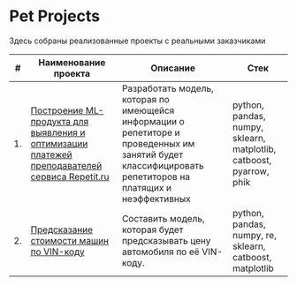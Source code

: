 # Pet Projects

Здесь собраны реализованные проекты с реальными заказчиками

| #    | Наименование проекта                | Описание                                                     | Стек                                                         |
| ---- | ------------------------------------------------------------ | ------------------------------------------------------------ | ------------------------------------------------------------ |
| 1.   | [Построение ML-продукта для выявления и оптимизации платежей преподавателей сервиса Repetit.ru](https://github.com/NizaevEdgar/PET_PROJECTS/tree/main/repetit_ru_project) | Разработать модель, которая по имеющейся информации о репетиторе и проведенных им занятий будет классифицировать репетиторов на платящих и неэффективных | python, pandas, numpy, sklearn, matplotlib, catboost, pyarrow, phik      |
| 2.   | [Предсказание стоимости машин по VIN-коду](https://github.com/NizaevEdgar/PET_PROJECTS/tree/main/vin_codes_project) | Cоставить модель, которая будет предсказывать цену автомобиля по её VIN-коду. | python, pandas, numpy, re, sklearn, catboost, matplotlib |

